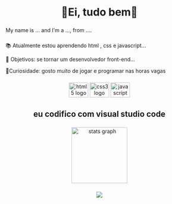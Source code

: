 <h1 align="center">👋Ei, tudo bem👋</h1>

###



###

<p align="left">My name is ... and I'm a ..., from ....</p>

###

<p align="center">
  
  📚 Atualmente estou aprendendo html , css e javascript...<br>
  
  🎯 Objetivos: se tornar um desenvolvedor front-end...<br>
  
  🎲Curiosidade: gosto muito de jogar e programar nas horas vagas</p>

###

<div align="center">
  <img src="https://cdn.jsdelivr.net/gh/devicons/devicon/icons/html5/html5-original.svg" height="40" width="52" alt="html5 logo"  />
  <img src="https://cdn.jsdelivr.net/gh/devicons/devicon/icons/css3/css3-original.svg" height="40" width="52" alt="css3 logo"  />
  <img src="https://cdn.jsdelivr.net/gh/devicons/devicon/icons/javascript/javascript-original.svg" height="40" width="52" alt="javascript logo"  />
</div>

###

<h2 align="center">eu codifico com visual studio code</h2>

###

<div align="center">
  <img src="https://github-readme-stats.vercel.app/api?username=HenriqueSouza250&hide_title=true&hide_rank=false&show_icons=true&include_all_commits=true&count_private=true&disable_animations=false&theme=great-gatsby&locale=pt-br&hide_border=false&order=1" height="150" alt="stats graph"  />
</div>

###

<div align="center">
  <img src="https://visitor-badge.laobi.icu/badge?page_id=HenriqueSouza250.HenriqueSouza250&left_color=coral&right_color=darkolivegreen&left_text=Visitantes"  />
</div>

###
